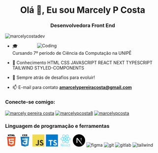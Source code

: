 <h1 align="center">Olá 👋, Eu sou Marcely P Costa</h1>
<h3 align="center">Desenvolvedora Front End</h3>

<p align="left"> <img src="https://komarev.com/ghpvc/?username=marcelycostadev&label=Profile%20views&color=0e75b6&style=flat" alt="marcelycostadev" /> </p>

<img
      align="right"
      src="https://miro.medium.com/v2/resize:fit:828/format:webp/1*jcFRMD3bvm2zvGUH1oMGCw.png"
      alt="Coding"
      width="400"
  />

- 🎓 Cursando 7º período de Ciência da Computação na UNIPÊ

- 🧠 Conhecimento HTML  CSS  JAVASCRIPT  REACT NEXT TYPESCRIPT TAILWIND STYLED-COMPONENTS

- 🌱 Sempre atrás de desafios para evoluir!

- 📫 E-mail para contato **amarcelypereiracosta@gmail.com**


<h3 align="left">Conecte-se comigo:</h3>
<p align="left">
  <a href="https://www.linkedin.com/in/marcelypcosta/" target="blank"
    ><img
      align="center"
      src="https://raw.githubusercontent.com/rahuldkjain/github-profile-readme-generator/master/src/images/icons/Social/linked-in-alt.svg"
      alt="marcely pereira costa"
      height="30"
      width="40"
  /></a>
  <a href="https://instagram.com/marcelypcostaa" target="blank"
    ><img
      align="center"
      src="https://raw.githubusercontent.com/rahuldkjain/github-profile-readme-generator/master/src/images/icons/Social/instagram.svg"
      alt="marcelypcosta8"
      height="30"
      width="40"
  /></a>
  <a href="https://discord.gg/marcelypcosta" target="blank"
    ><img
      align="center"
      src="https://raw.githubusercontent.com/rahuldkjain/github-profile-readme-generator/master/src/images/icons/Social/discord.svg"
      alt="marcelypcosta"
      height="30"
      width="40"
  /></a>
</p>

<h3 align="left">Linguagem de programação e ferramentas</h3>
<p align="left">
    <img
      src="https://raw.githubusercontent.com/devicons/devicon/master/icons/html5/html5-original-wordmark.svg"
      alt="html5"
      width="40"
      height="40"
    />
    <img
      src="https://raw.githubusercontent.com/devicons/devicon/master/icons/css3/css3-original-wordmark.svg"
      alt="css3"
      width="40"
      height="40"
    />
    <img
      src="https://raw.githubusercontent.com/devicons/devicon/master/icons/javascript/javascript-original.svg"
      alt="javascript"
      width="40"
      height="40"
    />
    <img
      src="https://raw.githubusercontent.com/devicons/devicon/master/icons/typescript/typescript-original.svg"
      alt="typescript"
      width="40"
      height="40"
    />
    <img
      src="https://raw.githubusercontent.com/devicons/devicon/master/icons/react/react-original-wordmark.svg"
      alt="react"
      width="40"
      height="40"
    />
      <img
      src="https://raw.githubusercontent.com/devicons/devicon/master/icons/nextjs/nextjs-original.svg"
      alt="next.js"
      width="40"
      height="40"
    />
    <img
      src="https://www.vectorlogo.zone/logos/figma/figma-icon.svg"
      alt="figma"
      width="40"
      height="40"
    />
    <img
      src="https://www.vectorlogo.zone/logos/git-scm/git-scm-icon.svg"
      alt="git"
      width="40"
      height="40"
    />
      <img
      src="https://cdn.jsdelivr.net/gh/devicons/devicon@latest/icons/gitlab/gitlab-original.svg"
      alt="gitlab"
      width="40"
      height="40"
    />
    <img
      src="https://www.vectorlogo.zone/logos/tailwindcss/tailwindcss-icon.svg"
      alt="tailwind"
      width="40"
      height="40"
    />
</p>
